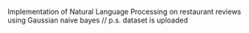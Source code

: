 Implementation of Natural Language Processing on restaurant reviews using Gaussian naive bayes //
p.s. dataset is uploaded
